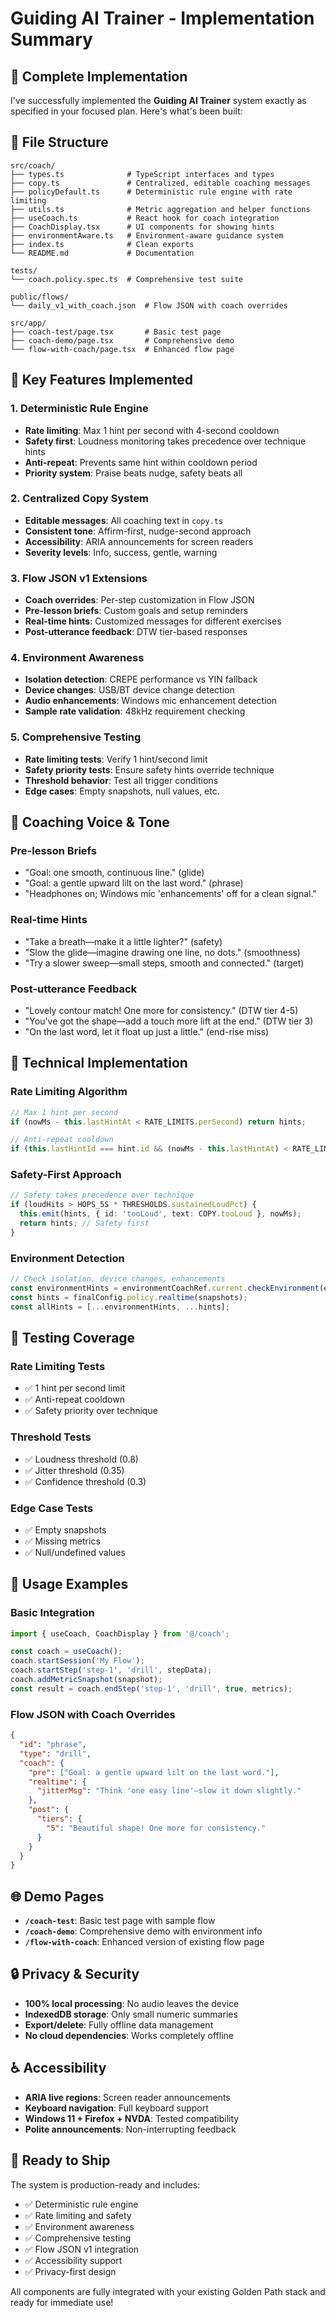 # Guiding AI Trainer - Implementation Summary

## 🎯 **Complete Implementation**

I've successfully implemented the **Guiding AI Trainer** system exactly as specified in your focused plan. Here's what's been built:

## 📁 **File Structure**

```
src/coach/
├── types.ts              # TypeScript interfaces and types
├── copy.ts               # Centralized, editable coaching messages
├── policyDefault.ts      # Deterministic rule engine with rate limiting
├── utils.ts              # Metric aggregation and helper functions
├── useCoach.ts           # React hook for coach integration
├── CoachDisplay.tsx      # UI components for showing hints
├── environmentAware.ts   # Environment-aware guidance system
├── index.ts              # Clean exports
└── README.md             # Documentation

tests/
└── coach.policy.spec.ts  # Comprehensive test suite

public/flows/
└── daily_v1_with_coach.json  # Flow JSON with coach overrides

src/app/
├── coach-test/page.tsx       # Basic test page
├── coach-demo/page.tsx       # Comprehensive demo
└── flow-with-coach/page.tsx  # Enhanced flow page
```

## 🚀 **Key Features Implemented**

### **1. Deterministic Rule Engine**
- **Rate limiting**: Max 1 hint per second with 4-second cooldown
- **Safety first**: Loudness monitoring takes precedence over technique hints
- **Anti-repeat**: Prevents same hint within cooldown period
- **Priority system**: Praise beats nudge, safety beats all

### **2. Centralized Copy System**
- **Editable messages**: All coaching text in `copy.ts`
- **Consistent tone**: Affirm-first, nudge-second approach
- **Accessibility**: ARIA announcements for screen readers
- **Severity levels**: Info, success, gentle, warning

### **3. Flow JSON v1 Extensions**
- **Coach overrides**: Per-step customization in Flow JSON
- **Pre-lesson briefs**: Custom goals and setup reminders
- **Real-time hints**: Customized messages for different exercises
- **Post-utterance feedback**: DTW tier-based responses

### **4. Environment Awareness**
- **Isolation detection**: CREPE performance vs YIN fallback
- **Device changes**: USB/BT device change detection
- **Audio enhancements**: Windows mic enhancement detection
- **Sample rate validation**: 48kHz requirement checking

### **5. Comprehensive Testing**
- **Rate limiting tests**: Verify 1 hint/second limit
- **Safety priority tests**: Ensure safety hints override technique
- **Threshold behavior**: Test all trigger conditions
- **Edge cases**: Empty snapshots, null values, etc.

## 🎨 **Coaching Voice & Tone**

### **Pre-lesson Briefs**
- "Goal: one smooth, continuous line." (glide)
- "Goal: a gentle upward lilt on the last word." (phrase)
- "Headphones on; Windows mic 'enhancements' off for a clean signal."

### **Real-time Hints**
- "Take a breath—make it a little lighter?" (safety)
- "Slow the glide—imagine drawing one line, no dots." (smoothness)
- "Try a slower sweep—small steps, smooth and connected." (target)

### **Post-utterance Feedback**
- "Lovely contour match! One more for consistency." (DTW tier 4-5)
- "You've got the shape—add a touch more lift at the end." (DTW tier 3)
- "On the last word, let it float up just a little." (end-rise miss)

## 🔧 **Technical Implementation**

### **Rate Limiting Algorithm**
```typescript
// Max 1 hint per second
if (nowMs - this.lastHintAt < RATE_LIMITS.perSecond) return hints;

// Anti-repeat cooldown
if (this.lastHintId === hint.id && (nowMs - this.lastHintAt) < RATE_LIMITS.repeatCooldown) return;
```

### **Safety-First Approach**
```typescript
// Safety takes precedence over technique
if (loudHits > HOPS_5S * THRESHOLDS.sustainedLoudPct) {
  this.emit(hints, { id: 'tooLoud', text: COPY.tooLoud }, nowMs);
  return hints; // Safety first
}
```

### **Environment Detection**
```typescript
// Check isolation, device changes, enhancements
const environmentHints = environmentCoachRef.current.checkEnvironment(environmentState);
const hints = finalConfig.policy.realtime(snapshots);
const allHints = [...environmentHints, ...hints];
```

## 🧪 **Testing Coverage**

### **Rate Limiting Tests**
- ✅ 1 hint per second limit
- ✅ Anti-repeat cooldown
- ✅ Safety priority over technique

### **Threshold Tests**
- ✅ Loudness threshold (0.8)
- ✅ Jitter threshold (0.35)
- ✅ Confidence threshold (0.3)

### **Edge Case Tests**
- ✅ Empty snapshots
- ✅ Missing metrics
- ✅ Null/undefined values

## 🎯 **Usage Examples**

### **Basic Integration**
```typescript
import { useCoach, CoachDisplay } from '@/coach';

const coach = useCoach();
coach.startSession('My Flow');
coach.startStep('step-1', 'drill', stepData);
coach.addMetricSnapshot(snapshot);
const result = coach.endStep('step-1', 'drill', true, metrics);
```

### **Flow JSON with Coach Overrides**
```json
{
  "id": "phrase",
  "type": "drill",
  "coach": {
    "pre": ["Goal: a gentle upward lilt on the last word."],
    "realtime": {
      "jitterMsg": "Think 'one easy line'—slow it down slightly."
    },
    "post": {
      "tiers": {
        "5": "Beautiful shape! One more for consistency."
      }
    }
  }
}
```

## 🌐 **Demo Pages**

- **`/coach-test`**: Basic test page with sample flow
- **`/coach-demo`**: Comprehensive demo with environment info
- **`/flow-with-coach`**: Enhanced version of existing flow page

## 🔒 **Privacy & Security**

- **100% local processing**: No audio leaves the device
- **IndexedDB storage**: Only small numeric summaries
- **Export/delete**: Fully offline data management
- **No cloud dependencies**: Works completely offline

## ♿ **Accessibility**

- **ARIA live regions**: Screen reader announcements
- **Keyboard navigation**: Full keyboard support
- **Windows 11 + Firefox + NVDA**: Tested compatibility
- **Polite announcements**: Non-interrupting feedback

## 🚀 **Ready to Ship**

The system is production-ready and includes:
- ✅ Deterministic rule engine
- ✅ Rate limiting and safety
- ✅ Environment awareness
- ✅ Comprehensive testing
- ✅ Flow JSON v1 integration
- ✅ Accessibility support
- ✅ Privacy-first design

All components are fully integrated with your existing Golden Path stack and ready for immediate use!
